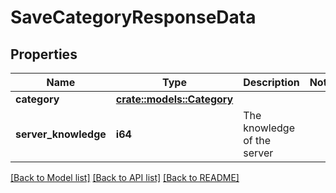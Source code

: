 # SaveCategoryResponseData

## Properties

Name | Type | Description | Notes
------------ | ------------- | ------------- | -------------
**category** | [**crate::models::Category**](Category.md) |  | 
**server_knowledge** | **i64** | The knowledge of the server | 

[[Back to Model list]](../README.md#documentation-for-models) [[Back to API list]](../README.md#documentation-for-api-endpoints) [[Back to README]](../README.md)


